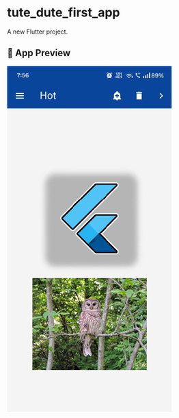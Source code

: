 # tute_dute_first_app

A new Flutter project.

## 📱 App Preview

![App Screenshot](assets/images/ss.png)

